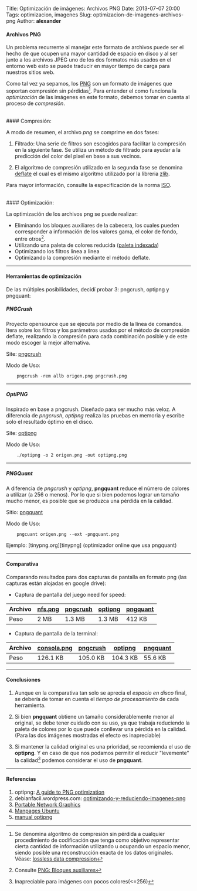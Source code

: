 Title: Optimización de imágenes: Archivos PNG
Date: 2013-07-07 20:00
Tags: optimizacion, imagenes
Slug: optimizacion-de-imagenes-archivos-png
Author: __alexander__

#### Archivos PNG

Un problema recurrente al manejar este formato de archivos puede ser el hecho de que ocupen una mayor cantidad de espacio en disco y al ser junto a los archivos JPEG uno de los dos formatos más usados en el entorno web esto se puede traducir en mayor tiempo de carga para nuestros sitios web.

Como tal vez ya sepamos, los [PNG][PNG] son un formato de imágenes que soportan compresión sin pérdidas[^1]. Para entender el como funciona la *optimización* de las imágenes en este formato, debemos tomar en cuenta al proceso de *compresión*.

<br>
#### Compresión:

A modo de resumen, el archivo *png* se comprime en dos fases:

1. Filtrado: Una serie de filtros son escogidos para facilitar la compresión en la siguiente fase. Se utiliza un método de filtrado para ayudar a la predicción del color del pixel en base a sus vecinos.

2. El algoritmo de compresión utilizado en la segunda fase se denomina [deflate][deflate] el cual es el mismo algoritmo utilizado por la libreria [zlib][zlib].

Para mayor información, consulte la especificación de la norma [ISO][PNG-ISO].

<br>
#### Optimización:

La optimización de los archivos png se puede realizar:

- Eliminando los bloques auxiliares de la cabecera, los cuales pueden corresponder a información de los valores gama, el color de fondo, entre otros[^2].
- Utilizando una paleta de colores reducida ([paleta indexada][paleta-indexada])
- Optimizando los filtros linea a linea
- Optimizando la compresión mediante el método deflate.

- - -
#### Herramientas de optimización

De las múltiples posibilidades, decidí probar 3: pngcrush, optipng y pngquant:

##### PNGCrush

Proyecto opensource que se ejecuta por medio de la línea de comandos. Itera sobre los filtros y los parámetros usados por el método de compresión deflate, realizando la compresión para cada combinación posible y de este modo escoger la mejor alternativa.

Site: [pngcrush][pngcrush]

Modo de Uso:

        pngcrush -rem allb origen.png pngcrush.png

- - -
##### OptiPNG

Inspirado en base a pngcrush. Diseñado para ser mucho más veloz. A diferencia de *pngcrush*, *optipng* realiza las pruebas en memoria y escribe solo el resultado óptimo en el disco.

Site: [optipng][optipng]

Modo de Uso:

        ./optipng -o 2 origen.png -out optipng.png

- - -
##### PNGQuant

A diferencia de *pngcrush* y *optipng*, **pngquant** reduce el número de colores a utilizar (a 256 o menos). Por lo que si bien podemos lograr un tamaño mucho menor, es posible que se produzca una pérdida en la calidad.

Sitio: [pngquant][pngquant]

Modo de Uso:

        pngcuant origen.png --ext -pngquant.png

Ejemplo: [tinypng.org][tinypng] (optimizador online que usa pngquant)

- - -
#### Comparativa

Comparando resultados para dos capturas de pantalla en formato png (las capturas están alojadas en google drive):

- Captura de pantalla del juego need for speed:

|Archivo |   [nfs.png][nfs.png] |   [pngcrush][nfs-pngcrush.png]    |  [optipng][nfs-optipng.png] | [pngquant][nfs-pngquant.png]
| -      |   -                  |   -                   |   -       | -
|Peso    |   2 MB               |   1.3 MB              |  1.3 MB   | 412 KB

- Captura de pantalla de la terminal:

|Archivo |   [consola.png][nfs.png] |   [pngcrush][consola-pngcrush.png]    |  [optipng][consola-optipng.png] | [pngquant][consola-pngquant.png]
| -      |   -                  |   -                   |   -       | -
|Peso    |   126.1 KB           |   105.0 KB            |  104.3 KB | 55.6 KB

- - -
#### Conclusiones

1. Aunque en la comparativa tan solo se aprecia el *espacio en disco* final, se debería de tomar en cuenta el *tiempo de procesamiento* de cada herramienta.

2. Si bien **pngquant** obtiene un tamaño considerablemente menor al original, se debe tener cuidado con su uso, ya que trabaja reduciendo la paleta de colores por lo que puede conllevar una pérdida en la calidad. (Para las dos imágenes mostradas el efecto es inapreciable)

3. Si mantener la calidad original es una prioridad, se recomienda el uso de **optipng**. Y en caso de que nos podamos permitir el reducir "levemente" la calidad[^3] podemos considerar el uso de **pngquant**.

- - -
#### Referencias

1. optipng: [A guide to PNG optimization][a-guide-to-png-optimization]
2. debianfacil.wordpress.com: [optimizando-y-reduciendo-imagenes-png][optimizando-y-reduciendo-imagenes-png]
3. [Portable Network Graphics][portable-network-graphics]
4. [Manpages Ubuntu][man-pngcrush]
5. [manual optipng][man-optipng]

[^1]: Se denomina algoritmo de compresión sin pérdida a cualquier procedimiento de codificación que tenga como objetivo representar cierta cantidad de información utilizando u ocupando un espacio menor, siendo posible una reconstrucción exacta de los datos originales.
Véase: [lossless data compression][lossless-data-compression]

[^2]: Consulte [PNG: Bloques auxiliares][png-bloques-auxiliares]

[^3]: Inapreciable para imágenes con pocos colores(<=256)

[PNG]: http://en.wikipedia.org/wiki/Portable_Network_Graphics
[deflate]: http://en.wikipedia.org/wiki/DEFLATE_(algorithm)
[zlib]: http://en.wikipedia.org/wiki/Zlib
[PNG-ISO]: http://tools.ietf.org/html/rfc2083
[paleta-indexada]: http://en.wikipedia.org/wiki/Indexed_color
[pngcrush]: http://pmt.sourceforge.net/pngcrush/index.html
[optipng]: http://optipng.sourceforge.net/
[pngquant]: http://pngquant.org/
[pngquant]: http://tinypng.org/

[lossless-data-compression]: http://en.wikipedia.org/wiki/Lossless_data_compression
[png-bloques-auxiliares]: http://en.wikipedia.org/wiki/Portable_Network_Graphics#Ancillary_chunks
[optimizando-y-reduciendo-imagenes-png]: http://debianfacil.wordpress.com/2008/03/18/optimizando-y-reduciendo-imagenes-png/
[a-guide-to-png-optimization]: http://optipng.sourceforge.net/pngtech/optipng.html
[portable-network-graphics]: http://www.libpng.org/pub/png/
[man-pngcrush]: http://manpages.ubuntu.com/manpages/raring/man1/pngcrush.1.html
[man-optipng]: http://linux.die.net/man/1/optipng

[nfs.png]: https://docs.google.com/file/d/0B9sAAyxUlH2tNTlPMmo5Vkk3R2c/edit?usp=sharing
[nfs-pngcrush.png]: https://docs.google.com/file/d/0B9sAAyxUlH2tWUhtUl9abjU2ZVE/edit?usp=sharing
[nfs-optipng.png]: https://docs.google.com/file/d/0B9sAAyxUlH2tc3Q5dDNYbi1vY2c/edit?usp=sharing
[nfs-pngquant.png]: https://docs.google.com/file/d/0B9sAAyxUlH2tVlJDWGpHX0U5YjA/edit?usp=sharing

[consola.png]: https://docs.google.com/file/d/0B9sAAyxUlH2tRGoxMi12QmZ2blU/edit?usp=sharing
[consola-pngcrush.png]: https://docs.google.com/file/d/0B9sAAyxUlH2tb1lzaXFQcnA3Wlk/edit?usp=sharing
[consola-optipng.png]: https://docs.google.com/file/d/0B9sAAyxUlH2tRHZDSy1RZXRFRHc/edit?usp=sharing
[consola-pngquant.png]: https://docs.google.com/file/d/0B9sAAyxUlH2tb1lzaXFQcnA3Wlk/edit?usp=sharing